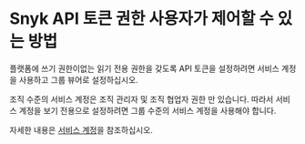 # Snyk API 토큰 권한 사용자가 제어할 수 있는 방법  

플랫폼에 쓰기 권한이없는 읽기 전용 권한을 갖도록 API 토큰을 설정하려면 서비스 계정을 사용하고 그룹 뷰어로 설정하십시오.  

조직 수준의 서비스 계정은 조직 관리자 및 조직 협업자 권한 만 있습니다. 따라서 서비스 계정을 보기 전용으로 설정하려면 그룹 수준의 서비스 계정을 사용해야 합니다.  

자세한 내용은 [서비스 계정](../../../enterprise-setup/service-accounts/)을 참조하십시오.